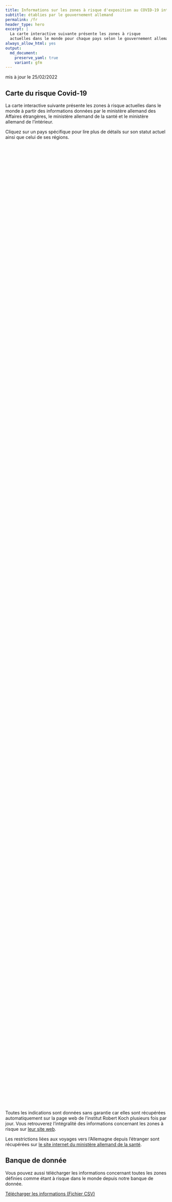 ```yaml
---
title: Informations sur les zones à risque d'exposition au COVID-19 internationales
subtitle: établies par le gouvernement allemand
permalink: /fr
header_type: hero
excerpt: |
  La carte interactive suivante présente les zones à risque
  actuelles dans le monde pour chaque pays selon le gouvernement allemand.
always_allow_html: yes
output: 
  md_document:
    preserve_yaml: true
    variant: gfm
---
```


<!-- Modify _R/index_fr.Rmd file instead -->

<p class="text-right font-weight-bold">

mis à jour le 25/02/2022

</p>

## Carte du risque Covid-19

La carte interactive suivante présente les zones à risque actuelles dans
le monde à partir des informations données par le ministère allemand des
Affaires étrangères, le ministère allemand de la santé et le ministère
allemand de l’intérieur.

<!--more-->

Cliquez sur un pays spécifique pour lire plus de détails sur son statut
actuel ainsi que celui de ses régions.


<div id="leaflet" style="width:100%;height:75vh;" class="leaflet html-widget"></div>
<script src="https://corona-atlas.de/assets/data/locale_fr.js"></script> 
<script src="https://corona-atlas.de/assets/js/map.js"></script>

Toutes les indications sont données sans garantie car elles sont
récupérées automatiquement sur la page web de l’institut Robert Koch
plusieurs fois par jour. Vous retrouverez l’intégralité des informations
concernant les zones à risque sur [leur site
web](https://rki.de/risikogebiete).

Les restrictions liées aux voyages vers l’Allemagne depuis l’étranger
sont récupérées sur [le site internet du ministère allemand de la
santé](https://www.bundesgesundheitsministerium.de/coronavirus-infos-reisende).

## Banque de donnée

Vous pouvez aussi télécharger les informations concernant toutes les
zones définies comme étant à risque dans le monde depuis notre banque de
donnée.

<div id="reactable" class="reactable html-widget" style="width:auto;height:auto;"></div>
<script type="application/json" data-for="reactable">{"x":{"tag":{"name":"Reactable","attribs":{"data":{"Pays/Région":["Afghanistan","Angola","Albanie","Andorre","Émirats arabes unis","Argentine","Arménie","Antigua-et-Barbuda","Australie","Autriche","Azerbaïdjan","Burundi","Belgique","Bénin","Burkina Faso","Bangladesh","Bulgarie","Bahreïn","Bahamas","Bosnie-Herzégovine","Bélarus","Belize","Bolivie","Brésil","Barbade","Brunei","Bhoutan","Botswana","République Centrafricaine","Canada","Suisse","Chili","Chine","Côte d'Ivoire","Cameroun","République démocratique du Congo","Congo","Colombie","Comores","Cap-Vert","Costa Rica","Cuba","Chypre","Tchéquie","Allemagne","Djibouti","Dominique","Danemark","République Dominicaine","Algérie","Équateur","Égypte","Érythrée","Espagne","Estonie","Éthiopie","Finlande","Fidji","France","Micronésie","Gabon","Royaume-Uni","Géorgie","Ghana","Guinée","Gambie","Guinée-Bissau","Guinée Équatoriale","Grèce","Grenade","Guatemala","Guyana","Hong-Kong","Honduras","Croatie","Haïti","Hongrie","Indonésie","Inde","Irlande","Iran","Irak","Islande","Israël","Italie","Jamaïque","Jordanie","Japon","Kazakhstan","Kenya","Kirghizistan","Cambodge","Kiribati","Saint-Kitts-et-Nevis","Corée du Sud","Koweït","Laos","Liban","Libéria","Libye","Sainte-Lucie","Liechtenstein","Sri Lanka","Lesotho","Lituanie","Luxembourg","Lettonie","Maroc","Monaco","Moldavie","Madagascar","Maldives","Mexique","Îles Marshall","Macédoine du Nord","Mali","Malte","Myanmar/Burma","Monténégro","Mongolie","Mozambique","Mauritanie","Maurice","Malawi","Malaisie","Namibie","Niger","Nigeria","Nicaragua","Nioue","Pays-Bas","Norvège","Népal","Nauru","Nouvelle-Zélande","Oman","Pakistan","Panama","Pérou","Philippines","Palaos","Papouasie-Nouvelle-Guinée","Pologne","Corée du Nord","Portugal","Paraguay","Palestine","Qatar","Roumanie","Russie","Rwanda","Arabie saoudite","Soudan","Sénégal","Singapour","Îles Salomon","Sierra Leone","El Salvador","San Marin","Somalie","Serbie","Soudan du Sud","Sao Tomé-et-Principe","Surinam","Slovaquie","Slovénie","Suède","Eswatini","Seychelles","Syrie","Tchad","Togo","Thaïlande","Tadjikistan","Turkménistan","Timor-Leste","Tonga","Trinité-et-Tobago","Tunisie","Turquie","Tuvalu","République unie de Tanzanie","Ouganda","Ukraine","Uruguay","États-Unis","Ouzbékistan","Vatican","Saint-Vincent-et-les-Grenadines","Vénézuela","Vietnam","Vanuatu","Samoa","Kosovo","Yémen","Afrique du Sud","Zambie","Zimbabwe"],"Niveau de risque":["Zone sans risque","Zone sans risque","Zone sans risque","Zone sans risque","Zone sans risque","Zone sans risque","Zone à fort risque","Zone sans risque","Zone sans risque","Zone à fort risque","Zone à fort risque","Zone sans risque","Zone sans risque","Zone sans risque","Zone sans risque","Zone sans risque","Zone sans risque","Zone à fort risque","Zone sans risque","Zone sans risque","Zone à fort risque","Zone sans risque","Zone sans risque","Zone à fort risque","Zone à fort risque","Zone sans risque","Zone à fort risque","Zone sans risque","Zone sans risque","Zone sans risque","Zone à fort risque","Zone à fort risque","Zone sans risque","Zone sans risque","Zone sans risque","Zone sans risque","Zone sans risque","Zone sans risque","Zone sans risque","Zone sans risque","Zone à fort risque","Zone sans risque","Zone à fort risque","Zone à fort risque",null,"Zone sans risque","Zone à fort risque","Zone à fort risque","Zone sans risque","Zone sans risque","Zone sans risque","Zone à fort risque","Zone sans risque","Zone sans risque","Zone à fort risque","Zone sans risque","Zone à fort risque","Zone sans risque","Zone à fort risque","Zone sans risque","Zone sans risque","Zone sans risque","Zone à fort risque","Zone sans risque","Zone sans risque","Zone sans risque","Zone sans risque","Zone sans risque","Zone à fort risque","Zone sans risque","Zone à fort risque","Zone sans risque","Zone sans risque","Zone sans risque","Zone sans risque","Zone à fort risque","Zone sans risque","Zone sans risque","Zone sans risque","Zone sans risque","Zone à fort risque","Zone sans risque","Zone à fort risque","Zone à fort risque","Zone sans risque","Zone sans risque","Zone à fort risque","Zone à fort risque","Zone sans risque","Zone sans risque","Zone sans risque","Zone sans risque","Zone sans risque","Zone sans risque","Zone sans risque","Zone à fort risque","Zone sans risque","Zone à fort risque","Zone sans risque","Zone à fort risque","Zone sans risque","Zone à fort risque","Zone sans risque","Zone sans risque","Zone à fort risque","Zone sans risque","Zone à fort risque","Zone sans risque","Zone à fort risque","Zone sans risque","Zone sans risque","Zone à fort risque","Zone à fort risque","Zone sans risque","Zone sans risque","Zone sans risque","Zone sans risque","Zone sans risque","Zone sans risque","Zone à fort risque","Zone sans risque","Zone sans risque","Zone sans risque","Zone sans risque","Zone sans risque","Zone sans risque","Zone sans risque","Zone sans risque","Zone sans risque","Zone sans risque","Zone à fort risque","Zone à fort risque","Zone sans risque","Zone sans risque","Zone sans risque","Zone à fort risque","Zone sans risque","Zone sans risque","Zone sans risque","Zone sans risque","Zone à fort risque","Zone à fort risque","Zone sans risque","Zone à fort risque","Zone à fort risque","Zone à fort risque","Zone à fort risque","Zone sans risque","Zone à fort risque","Zone à fort risque","Zone sans risque","Zone sans risque","Zone sans risque","Zone sans risque","Zone à fort risque","Zone sans risque","Zone sans risque","Zone sans risque","Zone sans risque","Zone sans risque","Zone sans risque","Zone sans risque","Zone sans risque","Zone sans risque","Zone à fort risque","Zone à fort risque","Zone sans risque","Zone sans risque","Zone sans risque","Zone à fort risque","Zone sans risque","Zone sans risque","Zone sans risque","Zone à fort risque","Zone à fort risque","Zone sans risque","Zone sans risque","Zone à fort risque","Zone sans risque","Zone à fort risque","Zone sans risque","Zone sans risque","Zone sans risque","Zone sans risque","Zone à fort risque","Zone sans risque","Zone sans risque","Zone sans risque","Zone sans risque","Zone à fort risque","Zone à fort risque","Zone sans risque","Zone sans risque","Zone sans risque","Zone à fort risque","Zone sans risque","Zone sans risque","Zone sans risque"],"Détails":[null,null,null,null,null,null,"depuis le 06/02/2022",null,null,"depuis le 16/01/2022. Les régions suivantes sont exclues: -Eben am Achensee; -Jungholz; -Mittelberg; -Rißtal","depuis le 06/02/2022",null,null,null,null,null,null,"depuis le 09/01/2022",null,null,"depuis le 03/10/2021",null,null,"depuis le 23/01/2022","depuis le 19/09/2021",null,"depuis le 23/01/2022",null,null,null,"depuis le 05/12/2021","depuis le 23/01/2022",null,null,null,null,null,null,null,null,"depuis le 16/01/2022",null,"depuis le 25/12/2021","depuis le 14/11/2021",null,null,"depuis le 22/08/2021","depuis le 19/12/2021",null,null,null,"depuis le 24/01/2021",null,null,"depuis le 09/01/2022",null,"depuis le 25/12/2021",null,"depuis le 19/12/2021. Le niveau de risque concerne les régions suivantes: -Martinique, depuis le 09/01/2022; -Nouvelle-Calédonie, depuis le 30/01/2022; -Réunion, Île de la, depuis le 19/12/2021",null,null,null,"depuis le 25/07/2021",null,null,null,null,null,"depuis le 21/11/2021",null,"depuis le 30/01/2022",null,null,null,null,"depuis le 08/08/2021",null,null,null,null,"depuis le 13/02/2022",null,"depuis le 09/01/2022","depuis le 09/01/2022",null,null,"depuis le 05/12/2021","depuis le 23/01/2022",null,null,null,null,null,null,null,"depuis le 09/01/2022",null,"depuis le 19/12/2021",null,"depuis le 18/07/2021",null,"depuis le 05/12/2021",null,null,"depuis le 03/10/2021",null,"depuis le 16/01/2022",null,"depuis le 25/12/2021",null,null,"depuis le 23/01/2022","depuis le 08/08/2021",null,null,null,null,null,null,"depuis le 23/01/2022",null,null,null,null,null,null,null,null,null,null,"depuis le 21/11/2021","depuis le 19/12/2021",null,null,null,"depuis le 30/01/2022",null,null,null,null,"depuis le 30/01/2022","depuis le 08/08/2021",null,"depuis le 08/08/2021","depuis le 25/12/2021","depuis le 23/01/2022","depuis le 06/02/2022",null,"depuis le 23/01/2022","depuis le 07/07/2021",null,null,null,null,"depuis le 30/01/2022",null,null,null,null,null,null,null,null,null,"depuis le 31/10/2021","depuis le 26/09/2021",null,null,null,"depuis le 31/01/2021",null,null,null,"depuis le 08/08/2021","depuis le 08/08/2021",null,null,"depuis le 08/08/2021",null,"depuis le 17/08/2021",null,null,null,null,"depuis le 09/01/2022",null,null,null,null,"depuis le 19/09/2021","depuis le 15/08/2021",null,null,null,"depuis le 10/10/2021",null,null,null]},"columns":[{"accessor":"Pays/Région","name":"Pays/Région","type":"character"},{"accessor":"Niveau de risque","name":"Niveau de risque","type":"character"},{"accessor":"Détails","name":"Détails","type":"character"}],"filterable":true,"searchable":true,"defaultPageSize":10,"showPageSizeOptions":true,"pageSizeOptions":[10,25,50,100],"paginationType":"jump","showPageInfo":true,"minRows":1,"striped":true,"dataKey":"9564ffb40aa8f5af80ada5dcb85679bc","key":"9564ffb40aa8f5af80ada5dcb85679bc"},"children":[]},"class":"reactR_markup"},"evals":[],"jsHooks":[]}</script>

<p class="text-center my-5">

<a href="assets/dist/db_countries_risk_fr.csv" class="btn btn-primary">Télécharger
les informations (Fichier CSV)</a>

</p>
